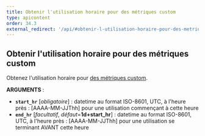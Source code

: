 ```yaml
---
title: Obtenir l'utilisation horaire pour des métriques custom
type: apicontent
order: 34.3
external_redirect: '/api/#obtenir-l-utilisation-horaire-pour-des-metriques-custom'
---
```

## Obtenir l'utilisation horaire pour des métriques custom

Obtenez l'utilisation horaire pour [des métriques custom][1].

**ARGUMENTS** :

* **`start_hr`** [*obligatoire*] :
    datetime au format ISO-8601, UTC, à l'heure près : [AAAA-MM-JJThh] pour une utilisation commençant à cette heure
* **`end_hr`** [*facultatif*, *défaut*=**1d+start_hr**] :
    datetime au format ISO-8601, UTC, à l'heure près : [AAAA-MM-JJThh] pour une utilisation se terminant AVANT cette heure

[1]: /fr/developers/metrics/custom_metrics